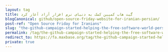 ```yaml
---
layout: tag
title: گیت هاب کمپین کمک به دنیای نرم افزار آزاد آغاز کرد
blogCanonical: github/open-source-friday-website-for-iranian-persian/
post-ref: "Open Source Friday for Iranians"
slug: "the-github-campaign-started-helping-the-free-software-world-persian"
permalink: /tag/the-github-campaign-started-helping-the-free-software-world-persian/
redirect_to: https://fa.maxbase.org/tag/the-github-campaign-started-helping-the-free-software-world-persian/
private: true
---
```

